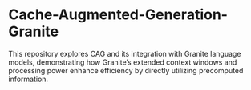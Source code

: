 # Cache-Augmented-Generation-Granite
This repository explores CAG and its integration with Granite language models, demonstrating how Granite’s extended context windows and processing power enhance efficiency by directly utilizing precomputed information.
